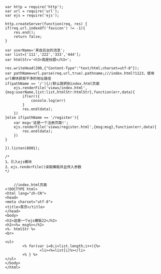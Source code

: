 	var http = require('http');
	var url = require('url');
	var ejs = require('ejs');
	
	http.createServer(function(req, res) {
    if(req.url.indexOf('favicon') != -1){
        res.end();
        return false;
    }

    var userName='来自后台的消息';
    var list=['111','222','333','444'];
    var htmlStr='<h3>我是标题</h3>';

    res.writeHead(200,{"Content-Type":"text/html;charset=utf-8"});
    var pathName=url.parse(req.url,true).pathname;///index.html?1123，使用url模块获取干净的地址路径
    if(pathName == '/'){//默认跳转到index.html页面
        ejs.renderFile('views/index.html',{msg:userName,list:list,htmlStr:htmlStr},function(err,data){
            if(err){
                console.log(err)
            }
            res.end(data);
        })
    }else if(pathName == '/register'){
        var msg='这是一个注册页面!';
        ejs.renderFile('views/register.html',{msg:msg},function(err,data){
            res.end(data);
        })
    }
    
	}).listen(8001);

	/*
	1、引入ejs模块
	2、ejs.renderFile()读取模板并且传入参数
	*/
	
	
		//index.html页面
	<!DOCTYPE html>
	<html lang="zh-CN">
	<head>
	<meta charset="utf-8">
	<title>首页</title>
	</head>
	<body>
	<h2>这是一个ejs模板22</h2>
	<h2><%= msg%></h2>
	<%- htmlStr %>
	<br>

	<ul>
			<% for(var i=0;i<list.length;i++){%>
					<li><%=list[i]%></li>
			<% } %>
	</ul>
	</body>
	</html>